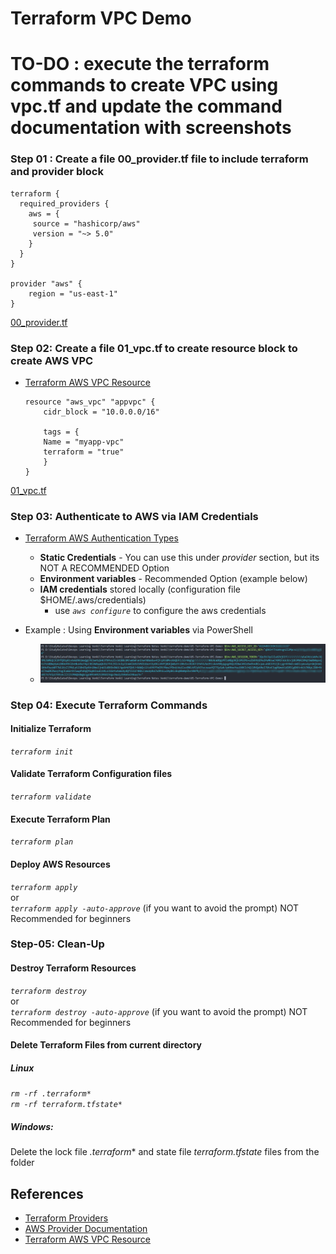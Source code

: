 # Terraform VPC Demo
# TO-DO : execute the terraform commands to create VPC using vpc.tf and update the command documentation with screenshots

### Step 01 : Create a file 00_provider.tf file to include terraform and provider block

```hcl
terraform {
  required_providers {
    aws = {
     source = "hashicorp/aws"
     version = "~> 5.0"
    }
  }
}

provider "aws" {
    region = "us-east-1"  
}
```
[00_provider.tf](00_provider.tf)

### Step 02: Create a file 01_vpc.tf to create resource block to create AWS VPC

- [Terraform AWS VPC Resource](https://registry.terraform.io/providers/hashicorp/aws/latest/docs/resources/vpc)

    ```hcl
    resource "aws_vpc" "appvpc" {
        cidr_block = "10.0.0.0/16"

        tags = {
        Name = "myapp-vpc"
        terraform = "true"
        }
    }
    ```

[01_vpc.tf](01_vpc.tf)

### Step 03: Authenticate to AWS via IAM Credentials

- [Terraform AWS Authentication Types](https://registry.terraform.io/providers/hashicorp/aws/latest/docs#authentication) 
    - **Static Credentials** - You can use this under *provider* section, but its NOT A RECOMMENDED Option
    - **Environment variables** - Recommended Option (example below)
    - **IAM credentials** stored locally (configuration file $HOME/.aws/credentials)
      - use *`aws configure`* to configure the aws credentials

- Example : Using **Environment variables** via PowerShell
    - ![AWS Authentication via Environment variables](imgs/TFAwsAuth.png)

### Step 04: Execute Terraform Commands
  
  #### Initialize Terraform
  *`terraform init`*

  #### Validate Terraform Configuration files
  *`terraform validate`*

  #### Execute Terraform Plan
  *`terraform plan`*

  #### Deploy AWS Resources 
  *`terraform apply`*  
  or  
  *`terraform apply -auto-approve`* (if you want to avoid the prompt) NOT Recommended for beginners 

### Step-05: Clean-Up
  #### Destroy Terraform Resources
  *`terraform destroy`*  
  or  
  *`terraform destroy -auto-approve`* (if you want to avoid the prompt) NOT Recommended for beginners

  #### Delete Terraform Files from current directory

  ##### Linux
  *`rm -rf .terraform*`*  
  *`rm -rf terraform.tfstate*`*

  ##### Windows:
  Delete the lock file *.terraform** and state file *terraform.tfstate* files from the folder


## References
- [Terraform Providers](https://www.terraform.io/docs/configuration/providers.html)
- [AWS Provider Documentation](https://registry.terraform.io/providers/hashicorp/aws/latest/docs)
- [Terraform AWS VPC Resource](https://registry.terraform.io/providers/hashicorp/aws/latest/docs/resources/vpc)